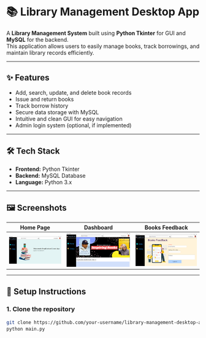 # 📚 Library Management Desktop App

A **Library Management System** built using **Python Tkinter** for GUI and **MySQL** for the backend.  
This application allows users to easily manage books, track borrowings, and maintain library records efficiently.

---

## ✨ Features

- Add, search, update, and delete book records
- Issue and return books
- Track borrow history
- Secure data storage with MySQL
- Intuitive and clean GUI for easy navigation
- Admin login system (optional, if implemented)

---

## 🛠️ Tech Stack

- **Frontend:** Python Tkinter
- **Backend:** MySQL Database
- **Language:** Python 3.x

---

## 🖼️ Screenshots

| Home Page | Dashboard | Books Feedback |
| :---: | :---: | :---: |
| ![Home](Assets/ss/Home.png) | ![Add Book](Assets/ss/Dashboard.png) | ![Issue Book](Assets/ss/Feedback.png) |

---

## 🚀 Setup Instructions

### 1. Clone the repository

```bash
git clone https://github.com/your-username/library-management-desktop-app.git
python main.py